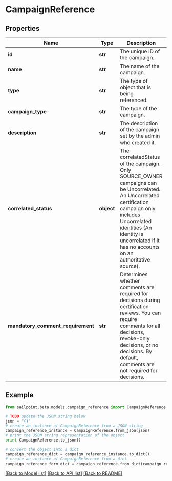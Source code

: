 # CampaignReference


## Properties
Name | Type | Description | Notes
------------ | ------------- | ------------- | -------------
**id** | **str** | The unique ID of the campaign. | 
**name** | **str** | The name of the campaign. | 
**type** | **str** | The type of object that is being referenced. | 
**campaign_type** | **str** | The type of the campaign. | 
**description** | **str** | The description of the campaign set by the admin who created it. | 
**correlated_status** | **object** | The correlatedStatus of the campaign. Only SOURCE_OWNER campaigns can be Uncorrelated. An Uncorrelated certification campaign only includes Uncorrelated identities (An identity is uncorrelated if it has no accounts on an authoritative source). | 
**mandatory_comment_requirement** | **str** | Determines whether comments are required for decisions during certification reviews. You can require comments for all decisions, revoke-only decisions, or no decisions. By default, comments are not required for decisions. | 

## Example

```python
from sailpoint.beta.models.campaign_reference import CampaignReference

# TODO update the JSON string below
json = "{}"
# create an instance of CampaignReference from a JSON string
campaign_reference_instance = CampaignReference.from_json(json)
# print the JSON string representation of the object
print CampaignReference.to_json()

# convert the object into a dict
campaign_reference_dict = campaign_reference_instance.to_dict()
# create an instance of CampaignReference from a dict
campaign_reference_form_dict = campaign_reference.from_dict(campaign_reference_dict)
```
[[Back to Model list]](../README.md#documentation-for-models) [[Back to API list]](../README.md#documentation-for-api-endpoints) [[Back to README]](../README.md)



